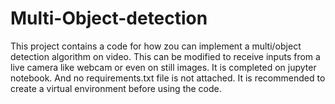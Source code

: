# Multi-Object-detection
This project contains a code for how zou can implement a multi/object detection algorithm on video. This can be modified to receive inputs from a live camera like webcam or even on still images.
It is completed on jupyter notebook. And no requirements.txt file is not attached.
It is recommended to create a  virtual environment before using the code. 
